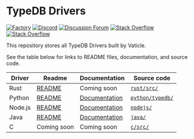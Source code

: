 # TypeDB Drivers

[![Factory](https://factory.vaticle.com/api/status/vaticle/typedb-driver/badge.svg)](https://factory.vaticle.com/vaticle/typedb-driver)
[![Discord](https://img.shields.io/discord/665254494820368395?color=7389D8&label=chat&logo=discord&logoColor=ffffff)](https://vaticle.com/discord)
[![Discussion Forum](https://img.shields.io/discourse/https/forum.typedb.com/topics.svg)](https://forum.typedb.com)
[![Stack Overflow](https://img.shields.io/badge/stackoverflow-typedb-796de3.svg)](https://stackoverflow.com/questions/tagged/typedb)
[![Stack Overflow](https://img.shields.io/badge/stackoverflow-typeql-3dce8c.svg)](https://stackoverflow.com/questions/tagged/typeql)

This repository stores all TypeDB Drivers built by Vaticle.

See the table below for links to README files, documentation, and source code.

| Driver  | Readme | Documentation | Source code |
|---------|--------|---------------|--------------|
| Rust | [README](https://github.com/vaticle/typedb-driver/tree/development/rust/README.md) | Coming soon | [`rust/src/`](https://github.com/vaticle/typedb-driver/tree/development/rust/src) |
| Python | [README](https://github.com/vaticle/typedb-driver/tree/development/python/README.md) | [Documentation](https://typedb.com/docs/clients/2.x/python/python-overview) | [`python/typedb/`](https://github.com/vaticle/typedb-driver/tree/development/python/typedb) |
| Node.js | [README](https://github.com/vaticle/typedb-driver/tree/development/nodejs/README.md) | [Documentation](https://typedb.com/docs/clients/2.x/node-js/node-js-overview) | [`nodejs/`](https://github.com/vaticle/typedb-driver/tree/development/nodejs) |
| Java | [README](https://github.com/vaticle/typedb-driver/tree/development/java/README.md) | [Documentation](https://typedb.com/docs/clients/2.x/java/java-overview) | [`java/`](https://github.com/vaticle/typedb-driver/tree/development/java) |
| C | Coming soon | Coming soon | [`c/src/`](https://github.com/vaticle/typedb-driver/tree/development/c/src) |
